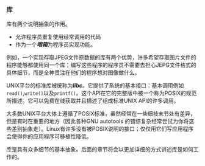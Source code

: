 ### 库

库有两个说明抽象的作用。

- 允许程序员重复使用经常调用的代码
- 作为一个***暗箱***为程序员实现功能。

例如，一个实现存取JPEG文件原数据的库有两个优势，许多希望存取图片文件的程序能够都使用同一个库；编写这些程序的程序员不需要去担心JEPG文件格式的具体细节，而是全神贯注在他们的程序想对图像做什么。

UNIX平台的标准库被统称为***libc***。它提供了系统的基本接口：基本调用例如``read()``,``write()``以及``printf()``。这个API在它的完整版中被一个称为POSIX的规范所描述。它可以免费在线获取并且描述了组成标准UNIX API的许多调用。

大多数UNIX平台大体上遵循了POSIX标准，虽然经常在一些细枝末节处有差异，但是有时在重要的地方（因此各种GNU autotools 的错综复杂经常尝试为你将这些差别抽象走）。Linux有许多没有被POSIX说明的接口；仅仅用它们写应用程序会使得你的应用程序可移植性降低。

库是具有众多细节的基本抽象。后面的章节将会以更加详细的方式讲述库是如何工作的。
